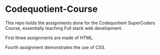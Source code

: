 # Codequotient-Course
This repo holds the assignments done for the Codequotient SuperCoders Course, essentially teaching Full stack web development. 

First three assignments are made of HTML.

Fourth assignment demonstrates the use of CSS.
